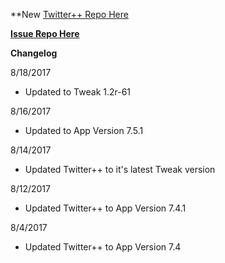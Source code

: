 **New [Twitter++ Repo Here](https://github.com/JMccormick264/TwitterPP)

**[Issue Repo Here](https://github.com/eni9889/TW-PP-Issues)**

**Changelog**

8/18/2017

 - Updated to Tweak 1.2r-61


8/16/2017

 - Updated to App Version 7.5.1

8/14/2017

 - Updated Twitter++ to it's latest Tweak version

8/12/2017

 - Updated Twitter++ to App Version 7.4.1

8/4/2017

 - Updated Twitter++ to App Version 7.4
